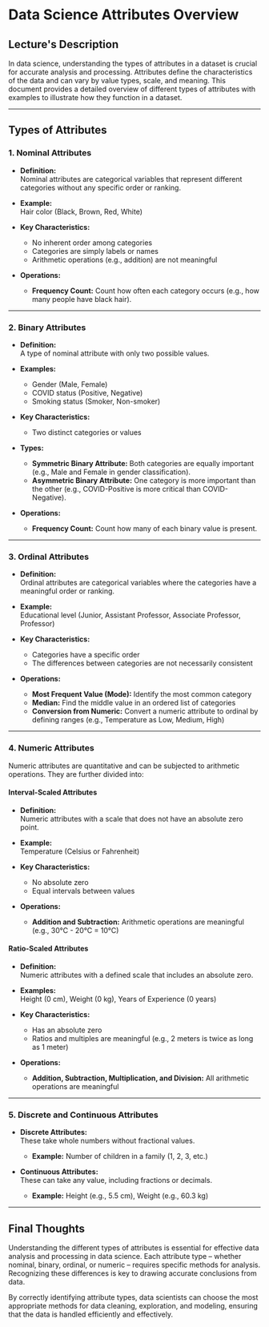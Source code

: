 # Data Science Attributes Overview

## Lecture's Description

In data science, understanding the types of attributes in a dataset is crucial for accurate analysis and processing. Attributes define the characteristics of the data and can vary by value types, scale, and meaning. This document provides a detailed overview of different types of attributes with examples to illustrate how they function in a dataset.

---

## Types of Attributes

### 1. Nominal Attributes

- **Definition:**  
  Nominal attributes are categorical variables that represent different categories without any specific order or ranking.

- **Example:**  
  Hair color (Black, Brown, Red, White)

- **Key Characteristics:**  
  - No inherent order among categories  
  - Categories are simply labels or names  
  - Arithmetic operations (e.g., addition) are not meaningful

- **Operations:**  
  - **Frequency Count:** Count how often each category occurs (e.g., how many people have black hair).

---

### 2. Binary Attributes

- **Definition:**  
  A type of nominal attribute with only two possible values.

- **Examples:**  
  - Gender (Male, Female)  
  - COVID status (Positive, Negative)  
  - Smoking status (Smoker, Non-smoker)

- **Key Characteristics:**  
  - Two distinct categories or values

- **Types:**  
  - **Symmetric Binary Attribute:** Both categories are equally important (e.g., Male and Female in gender classification).  
  - **Asymmetric Binary Attribute:** One category is more important than the other (e.g., COVID-Positive is more critical than COVID-Negative).

- **Operations:**  
  - **Frequency Count:** Count how many of each binary value is present.

---

### 3. Ordinal Attributes

- **Definition:**  
  Ordinal attributes are categorical variables where the categories have a meaningful order or ranking.

- **Example:**  
  Educational level (Junior, Assistant Professor, Associate Professor, Professor)

- **Key Characteristics:**  
  - Categories have a specific order  
  - The differences between categories are not necessarily consistent

- **Operations:**  
  - **Most Frequent Value (Mode):** Identify the most common category  
  - **Median:** Find the middle value in an ordered list of categories  
  - **Conversion from Numeric:** Convert a numeric attribute to ordinal by defining ranges (e.g., Temperature as Low, Medium, High)

---

### 4. Numeric Attributes

Numeric attributes are quantitative and can be subjected to arithmetic operations. They are further divided into:

#### Interval-Scaled Attributes

- **Definition:**  
  Numeric attributes with a scale that does not have an absolute zero point.

- **Example:**  
  Temperature (Celsius or Fahrenheit)

- **Key Characteristics:**  
  - No absolute zero  
  - Equal intervals between values

- **Operations:**  
  - **Addition and Subtraction:** Arithmetic operations are meaningful (e.g., 30°C - 20°C = 10°C)

#### Ratio-Scaled Attributes

- **Definition:**  
  Numeric attributes with a defined scale that includes an absolute zero.

- **Examples:**  
  Height (0 cm), Weight (0 kg), Years of Experience (0 years)

- **Key Characteristics:**  
  - Has an absolute zero  
  - Ratios and multiples are meaningful (e.g., 2 meters is twice as long as 1 meter)

- **Operations:**  
  - **Addition, Subtraction, Multiplication, and Division:** All arithmetic operations are meaningful

---

### 5. Discrete and Continuous Attributes

- **Discrete Attributes:**  
  These take whole numbers without fractional values.  
  - **Example:** Number of children in a family (1, 2, 3, etc.)

- **Continuous Attributes:**  
  These can take any value, including fractions or decimals.  
  - **Example:** Height (e.g., 5.5 cm), Weight (e.g., 60.3 kg)

---

## Final Thoughts

Understanding the different types of attributes is essential for effective data analysis and processing in data science. Each attribute type – whether nominal, binary, ordinal, or numeric – requires specific methods for analysis. Recognizing these differences is key to drawing accurate conclusions from data.

By correctly identifying attribute types, data scientists can choose the most appropriate methods for data cleaning, exploration, and modeling, ensuring that the data is handled efficiently and effectively.
